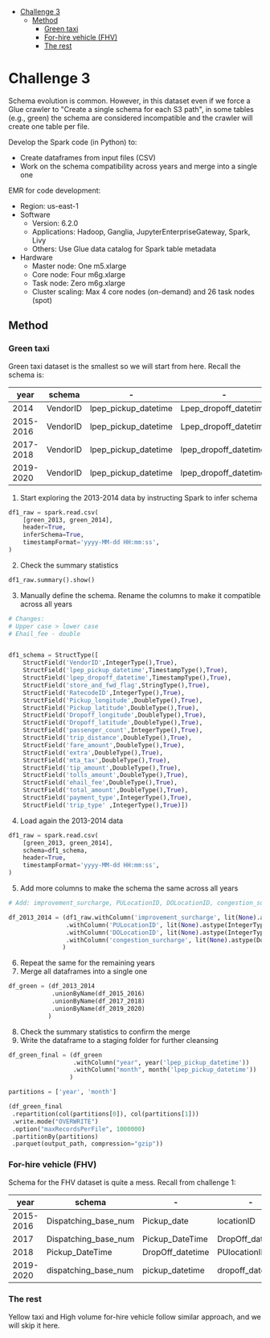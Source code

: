 - [Challenge 3](#challenge-3)
  - [Method](#method)
    - [Green taxi](#green-taxi)
    - [For-hire vehicle (FHV)](#for-hire-vehicle-fhv)
    - [The rest](#the-rest)

# Challenge 3
Schema evolution is common. However, in this dataset even if we force a Glue crawler to "Create a single schema for each S3 path", in some tables (e.g., green) the schema are considered incompatible and the crawler will create one table per file.

Develop the Spark code (in Python) to:
* Create dataframes from input files (CSV)
* Work on the schema compatibility across years and merge into a single one

EMR for code development:
* Region: us-east-1
* Software
  * Version: 6.2.0
  * Applications: Hadoop, Ganglia, JupyterEnterpriseGateway, Spark, Livy
  * Others: Use Glue data catalog for Spark table metadata
* Hardware
  * Master node: One m5.xlarge
  * Core node: Four m6g.xlarge
  * Task node: Zero m6g.xlarge
  * Cluster scaling: Max 4 core nodes (on-demand) and 26 task nodes (spot)

## Method

### Green taxi

Green taxi dataset is the smallest so we will start from here. Recall the schema is:

| year | schema |- |- |- |- |- |- |- |- |- |- |- |- |- |- |- |- |- |- |- |- |
| ---- | ------ |- |- |- |- |- |- |- |- |- |- |- |- |- |- |- |- |- |- |- |- |
| 2014 | VendorID|lpep_pickup_datetime|Lpep_dropoff_datetime|Store_and_fwd_flag|RateCodeID|Pickup_longitude|Pickup_latitude|Dropoff_longitude|Dropoff_latitude|Passenger_count|Trip_distance|Fare_amount|Extra|MTA_tax|Tip_amount|Tolls_amount|Ehail_fee|Total_amount|Payment_type|Trip_type |
| 2015-2016 | VendorID|lpep_pickup_datetime|Lpep_dropoff_datetime|Store_and_fwd_flag|RateCodeID|Pickup_longitude|Pickup_latitude|Dropoff_longitude|Dropoff_latitude|Passenger_count|Trip_distance|Fare_amount|Extra|MTA_tax|Tip_amount|Tolls_amount|Ehail_fee|improvement_surcharge|Total_amount|Payment_type|Trip_type |
| 2017-2018 | VendorID|lpep_pickup_datetime|lpep_dropoff_datetime|store_and_fwd_flag|RatecodeID|PULocationID|DOLocationID|passenger_count|trip_distance|fare_amount|extra|mta_tax|tip_amount|tolls_amount|ehail_fee|improvement_surcharge|total_amount|payment_type|trip_type |
| 2019-2020 | VendorID|lpep_pickup_datetime|lpep_dropoff_datetime|store_and_fwd_flag|RatecodeID|PULocationID|DOLocationID|passenger_count|trip_distance|fare_amount|extra|mta_tax|tip_amount|tolls_amount|ehail_fee|improvement_surcharge|total_amount|payment_type|trip_type|congestion_surcharge |

1. Start exploring the 2013-2014 data by instructing Spark to infer schema

```python
df1_raw = spark.read.csv(
    [green_2013, green_2014],
    header=True,
    inferSchema=True,
    timestampFormat='yyyy-MM-dd HH:mm:ss',
)
```

2. Check the summary statistics

```python
df1_raw.summary().show()
```

3. Manually define the schema. Rename the columns to make it compatible across all years

```python
# Changes:
# Upper case > lower case
# Ehail_fee - double


df1_schema = StructType([
    StructField('VendorID',IntegerType(),True),
    StructField('lpep_pickup_datetime',TimestampType(),True),
    StructField('lpep_dropoff_datetime',TimestampType(),True),
    StructField('store_and_fwd_flag',StringType(),True),
    StructField('RatecodeID',IntegerType(),True),
    StructField('Pickup_longitude',DoubleType(),True),
    StructField('Pickup_latitude',DoubleType(),True),
    StructField('Dropoff_longitude',DoubleType(),True),
    StructField('Dropoff_latitude',DoubleType(),True),
    StructField('passenger_count',IntegerType(),True),
    StructField('trip_distance',DoubleType(),True),
    StructField('fare_amount',DoubleType(),True),
    StructField('extra',DoubleType(),True),
    StructField('mta_tax',DoubleType(),True),
    StructField('tip_amount',DoubleType(),True),
    StructField('tolls_amount',DoubleType(),True),
    StructField('ehail_fee',DoubleType(),True),
    StructField('total_amount',DoubleType(),True),
    StructField('payment_type',IntegerType(),True),
    StructField('trip_type' ,IntegerType(),True)])
```

4. Load again the 2013-2014 data

```python
df1_raw = spark.read.csv(
    [green_2013, green_2014],
    schema=df1_schema,
    header=True,
    timestampFormat='yyyy-MM-dd HH:mm:ss',
)
```

5. Add more columns to make the schema the same across all years

```python
# Add: improvement_surcharge, PULocationID, DOLocationID, congestion_surcharge

df_2013_2014 = (df1_raw.withColumn('improvement_surcharge', lit(None).astype(DoubleType()))
                .withColumn('PULocationID', lit(None).astype(IntegerType()))
                .withColumn('DOLocationID', lit(None).astype(IntegerType()))
                .withColumn('congestion_surcharge', lit(None).astype(DoubleType()))
               )
```

6. Repeat the same for the remaining years
7. Merge all dataframes into a single one

```python
df_green = (df_2013_2014
            .unionByName(df_2015_2016)
            .unionByName(df_2017_2018)
            .unionByName(df_2019_2020)
           )
```

8. Check the summary statistics to confirm the merge
9. Write the dataframe to a staging folder for further cleansing

```python
df_green_final = (df_green
                  .withColumn("year", year('lpep_pickup_datetime'))
                  .withColumn("month", month('lpep_pickup_datetime'))
                 )

partitions = ['year', 'month']

(df_green_final
 .repartition(col(partitions[0]), col(partitions[1]))
 .write.mode("OVERWRITE")
 .option("maxRecordsPerFile", 1000000)
 .partitionBy(partitions)
 .parquet(output_path, compression="gzip"))
```


### For-hire vehicle (FHV)

Schema for the FHV dataset is quite a mess. Recall from challenge 1:

| year | schema |- |- |- |- |- |- |
| ---- | ------ |- |- |- |- |- |- |
| 2015-2016 | Dispatching_base_num|Pickup_date|locationID |
| 2017 | Dispatching_base_num|Pickup_DateTime|DropOff_datetime|PUlocationID|DOlocationID |
| 2018 | Pickup_DateTime|DropOff_datetime|PUlocationID|DOlocationID|SR_Flag|Dispatching_base_number|Dispatching_base_num |
| 2019-2020 | dispatching_base_num|pickup_datetime|dropoff_datetime|PULocationID|DOLocationID|SR_Flag |

### The rest

Yellow taxi and High volume for-hire vehicle follow similar approach, and we will skip it here.